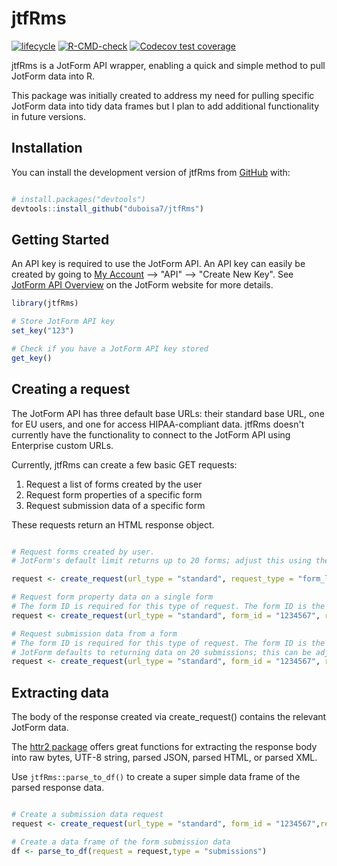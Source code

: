 
# jtfRms

<!-- badges: start -->

[![lifecycle](https://img.shields.io/badge/lifecycle-experimental-orange.svg)](https://www.tidyverse.org/lifecycle/#experimental)
[![R-CMD-check](https://github.com/duboisa7/jtfRms/actions/workflows/R-CMD-check.yaml/badge.svg)](https://github.com/duboisa7/jtfRms/actions/workflows/R-CMD-check.yaml)
[![Codecov test coverage](https://codecov.io/gh/duboisa7/jtfRms/graph/badge.svg)](https://app.codecov.io/gh/duboisa7/jtfRms)

<!-- badges: end -->

jtfRms is a JotForm API wrapper, enabling a quick and simple method to pull JotForm data into R. 

This package was initially created to address my need for pulling specific JotForm data into tidy data frames but I plan to add additional functionality in future versions.

## Installation

You can install the development version of jtfRms from [GitHub](https://github.com/) with:

``` r

# install.packages("devtools")
devtools::install_github("duboisa7/jtfRms")

```

## Getting Started

An API key is required to use the JotForm API. An API key can easily be created by going to [My Account](https://www.jotform.com/myaccount/api) --> "API" --> "Create New Key". 
See [JotForm API Overview](https://api.jotform.com/docs/#overview) on the JotForm website for more details.

``` r
library(jtfRms)

# Store JotForm API key
set_key("123")

# Check if you have a JotForm API key stored
get_key()

```

## Creating a request

The JotForm API has three default base URLs: their standard base URL, one for EU users, and one for access HIPAA-compliant data. jtfRms doesn't currently have the functionality to connect to the JotForm API using Enterprise custom URLs.

Currently, jtfRms can create a few basic GET requests:

1. Request a list of forms created by the user
2. Request form properties of a specific form
3. Request submission data of a specific form

These requests return an HTML response object. 

```r

# Request forms created by user. 
# JotForm's default limit returns up to 20 forms; adjust this using the `limit` argument.

request <- create_request(url_type = "standard", request_type = "form_list", limit = 50)

# Request form property data on a single form
# The form ID is required for this type of request. The form ID is the string of numbers at the end of the form URL. They can also be found by performing a request using request_type = "form_list" and parsing the response.
request <- create_request(url_type = "standard", form_id = "1234567", request_type = "form")

# Request submission data from a form
# The form ID is required for this type of request. The form ID is the string of numbers at the end of the form URL. They can also be found by performing the request using request_type = "form_list" and parsing the response.
# JotForm defaults to returning data on 20 submissions; this can be adjusted using the `limit` argument.
request <- create_request(url_type = "standard", form_id = "1234567", request_type = "form", limit = 100)

```

## Extracting data

The body of the response created via create_request() contains the relevant JotForm data.

The [httr2 package](https://CRAN.R-project.org/package=httr2) offers great functions for extracting the response body into raw bytes, UTF-8 string, parsed JSON, parsed HTML, or parsed XML.

Use `jtfRms::parse_to_df()` to create a super simple data frame of the parsed response data.

```r

# Create a submission data request
request <- create_request(url_type = "standard", form_id = "1234567",request_type = "form",limit = 100)

# Create a data frame of the form submission data
df <- parse_to_df(request = request,type = "submissions")

```


